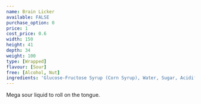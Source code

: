 ```yaml
---
name: Brain Licker
available: FALSE
purchase_option: 0
price: 1
cost_price: 0.6
width: 150
height: 41
depth: 34
weight: 100
type: [Wrapped]
flavour: [Sour]
free: [Alcohol, Nut]
ingredients: 'Glucose-Fructose Syrup (Corn Syrup), Water, Sugar, Acidifiers, Citric Acid, Lactic Acid, Malic Acid, Artificial Flavourings, Colours: E102/Yellow.'
---
```

Mega sour liquid to roll on the tongue.